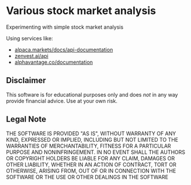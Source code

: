 # Various stock market analysis

Experimenting with simple stock market analysis

Using services like:

* [alpaca.markets/docs/api-documentation](https://alpaca.markets/docs/api-documentation)
* [zenvest.ai/api](https://www.zenvest.ai/api)
* [alphavantage.co/documentation](https://www.alphavantage.co/documentation)

## Disclaimer

This software is for educational purposes only and does _not_ in any way provide financial advice. Use at your own risk.

## Legal Note

THE SOFTWARE IS PROVIDED "AS IS", WITHOUT WARRANTY OF ANY KIND, EXPRESSED OR IMPLIED, INCLUDING BUT NOT LIMITED TO THE WARRANTIES OF MERCHANTABILITY, FITNESS FOR A PARTICULAR PURPOSE AND NONINFRINGEMENT. IN NO EVENT SHALL THE AUTHORS OR COPYRIGHT HOLDERS BE LIABLE FOR ANY CLAIM, DAMAGES OR OTHER LIABILITY, WHETHER IN AN ACTION OF CONTRACT, TORT OR OTHERWISE, ARISING FROM, OUT OF OR IN CONNECTION WITH THE SOFTWARE OR THE USE OR OTHER DEALINGS IN THE SOFTWARE
